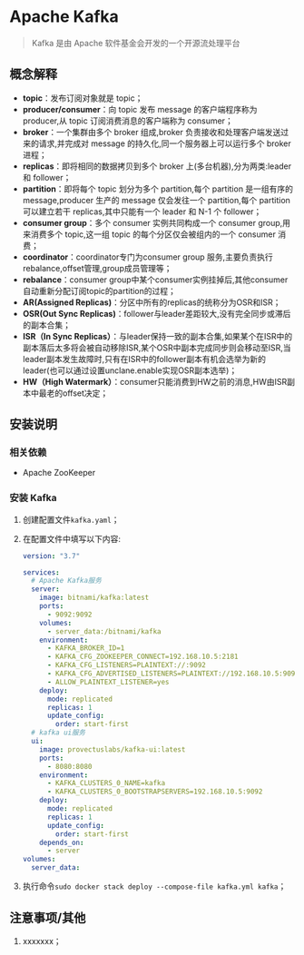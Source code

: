 # Apache Kafka

> Kafka 是由 Apache 软件基金会开发的一个开源流处理平台

## 概念解释

- **topic**：发布订阅对象就是 topic；
- **producer/consumer**：向 topic 发布 message 的客户端程序称为 producer,从 topic 订阅消费消息的客户端称为 consumer；
- **broker**：一个集群由多个 broker 组成,broker 负责接收和处理客户端发送过来的请求,并完成对 message 的持久化,同一个服务器上可以运行多个 broker 进程；
- **replicas**：即将相同的数据拷贝到多个 broker 上(多台机器),分为两类:leader 和 follower；
- **partition**：即将每个 topic 划分为多个 partition,每个 partition 是一组有序的 message,producer 生产的 message 仅会发往一个 partition,每个 partition 可以建立若干 replicas,其中只能有一个 leader 和 N-1 个 follower；
- **consumer group**：多个 consumer 实例共同构成一个 consumer group,用来消费多个 topic,这一组 topic 的每个分区仅会被组内的一个 consumer 消费；
- **coordinator**：coordinator专门为consumer group 服务,主要负责执行rebalance,offset管理,group成员管理等；
- **rebalance**：consumer group中某个consumer实例挂掉后,其他consumer自动重新分配订阅topic的partition的过程；
- **AR(Assigned Replicas)**：分区中所有的replicas的统称分为OSR和ISR；
- **OSR(Out Sync Replicas)**：follower与leader差距较大,没有完全同步或滞后的副本合集；
- **ISR（In Sync Replicas）**：与leader保持一致的副本合集,如果某个在ISR中的副本落后太多将会被自动移除ISR,某个OSR中副本完成同步则会移动至ISR,当leader副本发生故障时,只有在ISR中的follower副本有机会选举为新的leader(也可以通过设置unclane.enable实现OSR副本选举)；
- **HW（High Watermark）**：consumer只能消费到HW之前的消息,HW由ISR副本中最老的offset决定；

## 安装说明

### 相关依赖

- Apache ZooKeeper

### 安装 Kafka

1. 创建配置文件`kafka.yaml`；
2. 在配置文件中填写以下内容:

   ```yaml
   version: "3.7"

   services:
     # Apache Kafka服务
     server:
       image: bitnami/kafka:latest
       ports:
         - 9092:9092
       volumes:
         - server_data:/bitnami/kafka
       environment:
         - KAFKA_BROKER_ID=1
         - KAFKA_CFG_ZOOKEEPER_CONNECT=192.168.10.5:2181
         - KAFKA_CFG_LISTENERS=PLAINTEXT://:9092
         - KAFKA_CFG_ADVERTISED_LISTENERS=PLAINTEXT://192.168.10.5:9092
         - ALLOW_PLAINTEXT_LISTENER=yes
       deploy:
         mode: replicated
         replicas: 1
         update_config:
           order: start-first
     # kafka ui服务
     ui:
       image: provectuslabs/kafka-ui:latest
       ports:
         - 8080:8080
       environment:
         - KAFKA_CLUSTERS_0_NAME=kafka
         - KAFKA_CLUSTERS_0_BOOTSTRAPSERVERS=192.168.10.5:9092
       deploy:
         mode: replicated
         replicas: 1
         update_config:
           order: start-first
       depends_on:
         - server
   volumes:
     server_data:
   ```

3. 执行命令`sudo docker stack deploy --compose-file kafka.yml kafka`；

## 注意事项/其他

1. xxxxxxx；
